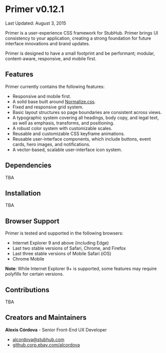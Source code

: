 Primer v0.12.1
===
Last Updated: August 3, 2015

Primer is a user-experience CSS framework for StubHub. Primer brings UI consistency to your application, creating a strong foundation for future interface innovations and brand updates.

Primer is designed to have a small footprint and be performant; modular, content-aware, responsive, and mobile first.

Features
---
Primer currently contains the following features:

- Responsive and mobile first.
- A solid base built around [Normalize.css](https://necolas.github.io/normalize.css/).
- Fixed and responsive grid system.
- Basic layout structures so page boundaries are consistent across views.
- A typographic system covering all headings, body copy, and legal text, as well as emphasis, transforms, and positioning.
- A robust color system with customizable scales.
- Reusable and customizable CSS keyframe animations.
- Reusable user-interface components, which include buttons, event cards, hero images, and notifications.
- A vector-based, scalable user-interface icon system.

Dependencies
---
TBA

Installation
---
TBA

Browser Support
---
Primer is tested and supported in the following browsers:

- Internet Explorer 9 and above (including Edge)
- Last two stable versions of Safari, Chrome, and Firefox
- Last three stable versions of Mobile Safari (iOS)
- Chrome Mobile

**Note**: While Internet Explorer 9+ is supported, some features may require polyfills for certain versions.

Contributions
---
TBA

Creators and Maintainers
---
**Alexis Córdova** - Senior Front-End UX Developer

- [alcordova@stubhub.com](mailto:alcordova@stubhub.com)
- [github.corp.ebay.com/alcordova](https://github.corp.ebay.com/alcordova)